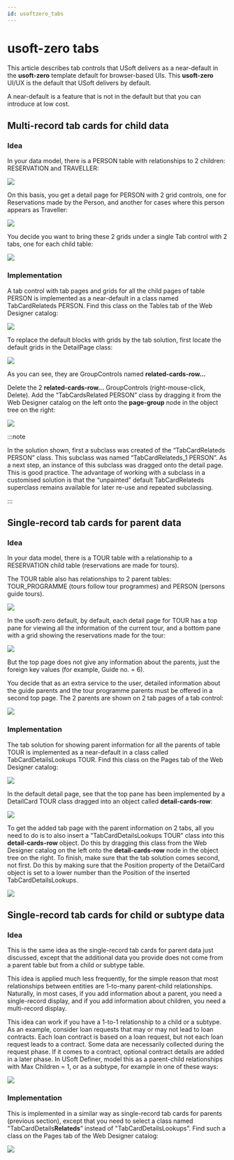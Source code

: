 ```yaml
---
id: usoftzero_tabs
---
```


# usoft-zero tabs

This article describes tab controls that USoft delivers as a near-default in the **usoft-zero** template default for browser-based UIs. This **usoft-zero** UI/UX is the default that USoft delivers by default.

A near-default is a feature that is not in the default but that you can introduce at low cost.

## Multi-record tab cards for child data

### Idea

In your data model, there is a PERSON table with relationships to 2 children: RESERVATION and TRAVELLER:

![](./assets/0804695e-7424-4c1d-8038-1b22852593fc.png)

On this basis, you get a detail page for PERSON with 2 grid controls, one for Reservations made by the Person, and another for cases where this person appears as Traveller:

![](./assets/3fa9e3df-ae3b-4c3c-b844-667c09254abe.png)

You decide you want to bring these 2 grids under a single Tab control with 2 tabs, one for each child table:

![](./assets/e40fb318-cb6f-4d76-af96-de69a705e1e9.png)

### Implementation

A tab control with tab pages and grids for all the child pages of table PERSON is implemented as a near-default in a class named TabCardRelateds PERSON. Find this class on the Tables tab of the Web Designer catalog:

![](./assets/4a0e8d76-12af-4b06-a680-e57af77ba71d.png)

To replace the default blocks with grids by the tab solution, first locate the default grids in the DetailPage class:

![](./assets/da2024cc-bd6f-4341-aa86-be815f9d4b9c.png)

As you can see, they are GroupControls named **related-cards-row…**

Delete the 2 **related-cards-row…** GroupControls (right-mouse-click, Delete). Add the “TabCardsRelated PERSON” class by dragging it from the Web Designer catalog on the left onto the **page-group** node in the object tree on the right:

![](./assets/3d0a8482-de29-4c67-927b-397f97052fef.png)


:::note

In the solution shown, first a subclass was created of the “TabCardRelateds PERSON” class. This subclass was named “TabCardRelateds_1 PERSON”. As a next step, an instance of this subclass was dragged onto the detail page.
This is good practice. The advantage of working with a subclass in a customised solution is that the “unpainted” default TabCardRelateds superclass remains available for later re-use and repeated subclassing.

:::

## Single-record tab cards for parent data

### Idea

In your data model, there is a TOUR table with a relationship to a RESERVATION child table (reservations are made for tours).

The TOUR table also has relationships to 2 parent tables: TOUR_PROGRAMME (tours follow tour programmes) and PERSON (persons guide tours).

![](./assets/48f2921b-01e4-4744-a122-926c2161efe2.png)

In the usoft-zero default, by default, each detail page for TOUR has a top pane for viewing all the information of the current tour, and a bottom pane with a grid showing the reservations made for the tour:

![](./assets/740b83ae-57d6-4679-ad13-18977ebce315.png)

But the top page does not give any information about the parents, just the foreign key values (for example, Guide no. = 6).

You decide that as an extra service to the user, detailed information about the guide parents and the tour programme parents must be offered in a second top page. The 2 parents are shown on 2 tab pages of a tab control:

![](./assets/2d2b23db-c41f-4212-93b5-1f979e2efa56.png)

### Implementation

The tab solution for showing parent information for all the parents of table TOUR is implemented as a near-default in a class called TabCardDetailsLookups TOUR. Find this class on the Pages tab of the Web Designer catalog:

![](./assets/c2c810bf-1a2c-4a96-b907-6e473d19895c.png)

In the default detail page, see that the top pane has been implemented by a DetailCard TOUR class dragged into an object called **detail-cards-row**:

![](./assets/8346e4a9-50d5-4f3e-9652-94b2af286175.png)

To get the added tab page with the parent information on 2 tabs, all you need to do is to also insert a “TabCardDetailsLookups TOUR” class into this **detail-cards-row** object. Do this by dragging this class from the Web Designer catalog on the left onto the **detail-cards-row** node in the object tree on the right. To finish, make sure that the tab solution comes second, not first. Do this by making sure that the Position property of the DetailCard object is set to a lower number than the Position of the inserted TabCardDetailsLookups.

![](./assets/5c123170-a9d8-4709-904a-6a308d3da917.png)

## Single-record tab cards for child or subtype data

### Idea

This is the same idea as the single-record tab cards for parent data just discussed, except that the additional data you provide does not come from a parent table but from a child or subtype table.

This idea is applied much less frequently, for the simple reason that most relationships between entities are 1-to-many parent-child relationships. Naturally, in most cases, if you add information about a parent, you need a single-record display, and if you add information about children, you need a multi-record display.

This idea can work if you have a 1-to-1 relationship to a child or a subtype. As an example, consider loan requests that may or may not lead to loan contracts. Each loan contract is based on a loan request, but not each loan request leads to a contract. Some data are necessarily collected during the request phase. If it comes to a contract, optional contract details are added in a later phase. In USoft Definer, model this as a parent-child relationships with Max Children = 1, or as a subtype, for example in one of these ways:

![](./assets/65b36304-0ac2-40e1-a9cf-ca5007dd7f46.png)

### Implementation

This is implemented in a similar way as single-record tab cards for parents (previous section), except that you need to select a class named "TabCardDetails**Relateds**” instead of "TabCardDetailsLookups”. Find such a class on the Pages tab of the Web Designer catalog:

![](./assets/800fd69b-cdf1-40bf-a808-77331bb790e6.png)

 